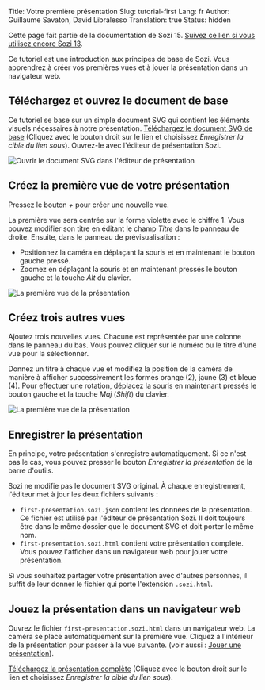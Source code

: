 Title: Votre première présentation
Slug: tutorial-first
Lang: fr
Author: Guillaume Savaton, David Libralesso
Translation: true
Status: hidden

Cette page fait partie de la documentation de Sozi 15.
[Suivez ce lien si vous utilisez encore Sozi 13](|filename|sozi-13-tutorial-first.md).

Ce tutoriel est une introduction aux principes de base de Sozi.
Vous apprendrez à créer vos premières vues et à jouer la présentation dans un navigateur web.


Téléchargez et ouvrez le document de base
-----------------------------------------

Ce tutoriel se base sur un simple document SVG qui contient les éléments visuels nécessaires à notre présentation.
[Téléchargez le document SVG de base](https://github.com/senshu/Sozi/raw/preview/samples/first-presentation.svg)
(Cliquez avec le bouton droit sur le lien et choisissez *Enregistrer la cible du lien sous*).
Ouvrez-le avec l'éditeur de présentation Sozi.

![Ouvrir le document SVG dans l'éditeur de présentation](|filename|/images/tutorial-first/first-presentation-screenshot-01.fr.png)


Créez la première vue de votre présentation
-------------------------------------------

Pressez le bouton *+* pour créer une nouvelle vue.

La première vue sera centrée sur la forme violette avec le chiffre 1.
Vous pouvez modifier son titre en éditant le champ *Titre* dans le panneau de droite.
Ensuite, dans le panneau de prévisualisation&nbsp;:

* Positionnez la caméra en déplaçant la souris et en maintenant le bouton gauche pressé.
* Zoomez en déplaçant la souris et en maintenant pressés le bouton gauche et la touche *Alt* du clavier.

![La première vue de la présentation](|filename|/images/tutorial-first/first-presentation-screenshot-02.fr.png)


Créez trois autres vues
-----------------------

Ajoutez trois nouvelles vues.
Chacune est représentée par une colonne dans le panneau du bas.
Vous pouvez cliquer sur le numéro ou le titre d'une vue pour la sélectionner.

Donnez un titre à chaque vue et modifiez la position de la caméra de manière à afficher
successivement les formes orange (2), jaune (3) et bleue (4).
Pour effectuer une rotation, déplacez la souris en maintenant pressés le bouton gauche et la touche *Maj* (*Shift*)
du clavier.

![La première vue de la présentation](|filename|/images/tutorial-first/first-presentation-screenshot-03.fr.png)


Enregistrer la présentation
---------------------------

En principe, votre présentation s'enregistre automatiquement.
Si ce n'est pas le cas, vous pouvez presser le bouton *Enregistrer la présentation* de la barre d'outils.

Sozi ne modifie pas le document SVG original.
À chaque enregistrement, l'éditeur met à jour les deux fichiers suivants&nbsp;:

* `first-presentation.sozi.json` contient les données de la présentation. Ce fichier est utilisé
  par l'éditeur de présentation Sozi. Il doit toujours être dans le même dossier que le document SVG
  et doit porter le même nom.
* `first-presentation.sozi.html` contient votre présentation complète. Vous pouvez l'afficher dans
  un navigateur web pour jouer votre présentation.

Si vous souhaitez partager votre présentation avec d'autres personnes,
il suffit de leur donner le fichier qui porte l'extension `.sozi.html`.


Jouez la présentation dans un navigateur web
--------------------------------------------

Ouvrez le fichier `first-presentation.sozi.html` dans un navigateur web.
La caméra se place automatiquement sur la première vue.
Cliquez à l'intérieur de la présentation pour passer à la vue suivante.
(voir aussi&nbsp;: [Jouer une présentation](|filename|play.md)).

[Téléchargez la présentation complète](https://github.com/senshu/Sozi/raw/preview/samples/first-presentation.sozi.html)
(Cliquez avec le bouton droit sur le lien et choisissez *Enregistrer la cible du lien sous*).
